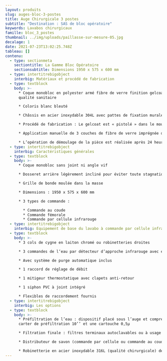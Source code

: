 ```yaml
---
layout: produits
slug: auges-bloc-3-postes
title: Auge Chirurgicale 3 postes
subtitle: "Destination : SAS de bloc opératoire"
keywords: Lavabos chirurgicaux
famille: bloc_3_postes
thumbnail: ../img/uploads/paillasse-sur-mesure-05.jpg
decalage: 1
date: 2021-07-23T13:02:25.748Z
tableau: []
contenu:
  - type: sectionmeta
    sectiontitle: La Gamme Bloc Opératoire
    sectionsubtitle: Dimensions 1950 x 575 x 600 mm
  - type: intertitrebigobject
    interbig: Matériaux et procédé de fabrication
  - type: textblock
    body: >-
      * Coque monobloc en polyester armé fibre de verre finition gelcoat de
      qualité sanitaire

      * Coloris blanc bleuté

      * Châssis en acier inoxydable 304L avec pattes de fixation murale

      * Procédé de fabrication : Le gelcoat est « pistolé » dans le moule, et non pas appliqué comme une peinture, ce qui garantit une résistance bien plus importante.

      * Application manuelle de 3 couches de fibre de verre imprégnée de résine écologique à faible teneur en styrène teintée dans la masse, pour une épaisseur finale de 4 mm

      * L’opération de démoulage de la pièce est réalisée après 24 heures.
  - type: intertitrebigobject
    interbig: Caractéristiques générales
  - type: textblock
    body: >-
      * Coque monobloc sans joint ni angle vif

      * Dosseret arrière légèrement incliné pour éviter toute stagnation de l’eau

      * Grille de bonde moulée dans la masse

      * Dimensions : 1950 x 575 x 600 mm

      * 3 types de commande :

        * Commande au coude
        * Commande fémorale
        * Commande par cellule infrarouge
  - type: intertitrebigobject
    interbig: Equipement de base du lavabo à commande par cellule infrarouge
  - type: textblock
    body: >-
      * 3 cols de cygne en laiton chromé ou robinetteries droites 

      * 3 commandes de l’eau par détecteur d’approche infrarouge avec électrovanne bistable 1/2" 6Vcc

      * Avec système de purge automatique inclus

      * 1 raccord de réglage de débit

      * 1 mitigeur thermostatique avec clapets anti-retour

      * 1 siphon PVC à joint intégré

      * Flexibles de raccordement fournis
  - type: intertitrebigobject
    interbig: Les options
  - type: textblock
    body: >-
      * Préfiltration de l’eau : dispositif placé sous l’auge et comprenant un
      carter de préfiltration 10’’ et une cartouche 0,5µ

      * Filtration finale : filtres terminaux autoclavables ou à usage unique avec raccord rapide pour adaptation sur les cols de cygne

      * Distributeur de savon (commande par cellule ou commande au coude)

      * Robinetterie en acier inoxydable 316L (qualité chirurgicale) déclipsable et autoclavable.
---
```

